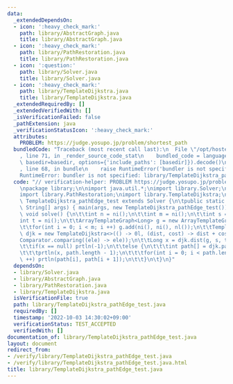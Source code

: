 ```yaml
---
data:
  _extendedDependsOn:
  - icon: ':heavy_check_mark:'
    path: library/AbstractGraph.java
    title: library/AbstractGraph.java
  - icon: ':heavy_check_mark:'
    path: library/PathRestoration.java
    title: library/PathRestoration.java
  - icon: ':question:'
    path: library/Solver.java
    title: library/Solver.java
  - icon: ':heavy_check_mark:'
    path: library/TemplateDijkstra.java
    title: library/TemplateDijkstra.java
  _extendedRequiredBy: []
  _extendedVerifiedWith: []
  _isVerificationFailed: false
  _pathExtension: java
  _verificationStatusIcon: ':heavy_check_mark:'
  attributes:
    PROBLEM: https://judge.yosupo.jp/problem/shortest_path
  bundledCode: "Traceback (most recent call last):\n  File \"/opt/hostedtoolcache/Python/3.10.7/x64/lib/python3.10/site-packages/onlinejudge_verify/documentation/build.py\"\
    , line 71, in _render_source_code_stat\n    bundled_code = language.bundle(stat.path,\
    \ basedir=basedir, options={'include_paths': [basedir]}).decode()\n  File \"/opt/hostedtoolcache/Python/3.10.7/x64/lib/python3.10/site-packages/onlinejudge_verify/languages/user_defined.py\"\
    , line 68, in bundle\n    raise RuntimeError('bundler is not specified: {}'.format(str(path)))\n\
    RuntimeError: bundler is not specified: library/TemplateDijkstra_pathEdge_test.java\n"
  code: "// verification-helper: PROBLEM https://judge.yosupo.jp/problem/shortest_path\n\
    \npackage library;\n\nimport java.util.*;\nimport library.Solver;\nimport library.AbstractGraph;\n\
    import library.PathRestoration;\nimport library.TemplateDijkstra;\n\npublic class\
    \ TemplateDijkstra_pathEdge_test extends Solver {\n\tpublic static void main(final\
    \ String[] args) { main(args, new TemplateDijkstra_pathEdge_test()); }\n\n\tpublic\
    \ void solve() {\n\t\tint n = ni();\n\t\tint m = ni();\n\t\tint s = ni();\n\t\t\
    int t = ni();\n\t\tArrayTemplateGraph<Long> g = new ArrayTemplateGraph<>(n, true);\n\
    \t\tfor(int i = 0; i < m; i ++) g.add(ni(), ni(), nl());\n\t\tTemplateDijkstra<Long>\
    \ djk = new TemplateDijkstra<>(() -> 0l, (dist, cost) -> dist + cost,\n\t\t\t\
    Comparator.comparing((ele) -> ele));\n\t\tLong x = djk.dist(g, s, true).get(t);\n\
    \t\tif(x == null) prtln(-1);\n\t\telse {\n\t\t\tint path[] = djk.path(s, t);\n\
    \t\t\tprtln(x, path.length - 1);\n\t\t\tfor(int i = 0; i < path.length - 1; i\
    \ ++) prtln(path[i], path[i + 1]);\n\t\t}\n\t}\n}"
  dependsOn:
  - library/Solver.java
  - library/AbstractGraph.java
  - library/PathRestoration.java
  - library/TemplateDijkstra.java
  isVerificationFile: true
  path: library/TemplateDijkstra_pathEdge_test.java
  requiredBy: []
  timestamp: '2022-10-03 14:30:02+09:00'
  verificationStatus: TEST_ACCEPTED
  verifiedWith: []
documentation_of: library/TemplateDijkstra_pathEdge_test.java
layout: document
redirect_from:
- /verify/library/TemplateDijkstra_pathEdge_test.java
- /verify/library/TemplateDijkstra_pathEdge_test.java.html
title: library/TemplateDijkstra_pathEdge_test.java
---
```

